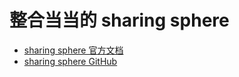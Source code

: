 # 整合当当的 sharing sphere 
- [sharing sphere 官方文档](http://shardingsphere.io/document/current/cn/overview/)
- [sharing sphere GitHub](https://github.com/sharding-sphere/sharding-sphere)